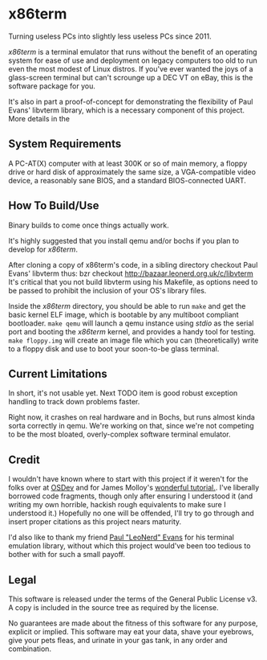 x86term
=======
Turning useless PCs into slightly less useless PCs since 2011.

_x86term_ is a terminal emulator that runs without the benefit of an operating system for ease of use and deployment on legacy computers too old to run even the most modest of Linux distros. If you've ever wanted the joys of a glass-screen terminal but can't scrounge up a DEC VT on eBay, this is the software package for you.

It's also in part a proof-of-concept for demonstrating the flexibility of Paul Evans' libvterm library, which is a necessary component of this project. More details in the 

System Requirements
-------------------
A PC-AT(X) computer with at least 300K or so of main memory, a floppy drive or hard disk of approximately the same size, a VGA-compatible video device, a reasonably sane BIOS, and a standard BIOS-connected UART.

How To Build/Use
------------

Binary builds to come once things actually work.

It's highly suggested that you install qemu and/or bochs if you plan to develop for _x86term_.

After cloning a copy of x86term's code, in a sibling directory checkout Paul Evans' libvterm thus:
     bzr checkout  http://bazaar.leonerd.org.uk/c/libvterm
It's critical that you not build libvterm using his Makefile, as options need to be passed to prohibit the inclusion of your OS's library files.

Inside the _x86term_ directory, you should be able to run `make` and get the basic kernel ELF image, which is bootable by any multiboot compliant bootloader. `make qemu` will launch a qemu instance using _stdio_ as the serial port and booting the _x86term_ kernel, and provides a handy tool for testing. `make floppy.img` will create an image file which you can (theoretically) write to a floppy disk and use to boot your soon-to-be glass terminal.

Current Limitations
-------------------

In short, it's not usable yet. Next TODO item is good robust exception handling to track down problems faster.

Right now, it crashes on real hardware and in Bochs, but runs almost kinda sorta correctly in qemu. We're working on that, since we're not competing to be the most bloated, overly-complex software terminal emulator.

Credit
------
I wouldn't have known where to start with this project if it weren't for the folks over at [OSDev](http://wiki.osdev.org/) and for James Molloy's [wonderful tutorial.](http://www.jamesmolloy.co.uk/tutorial_html/index.html). I've liberally borrowed code fragments, though only after ensuring I understood it (and writing my own horrible, hackish rough equivalents to make sure I understood it.) Hopefully no one will be offended, I'll try to go through and insert proper citations as this project nears maturity.

I'd also like to thank my friend [Paul "LeoNerd" Evans](http://www.leonerd.org.uk/) for his terminal emulation library, without which this project would've been too tedious to bother with for such a small payoff. 

Legal
-----

This software is released under the terms of the General Public License v3. A copy is included in the source tree as required by the license.

No guarantees are made about the fitness of this software for any purpose, explicit or implied. This software may eat your data, shave your eyebrows, give your pets fleas, and urinate in your gas tank, in any order and combination.
